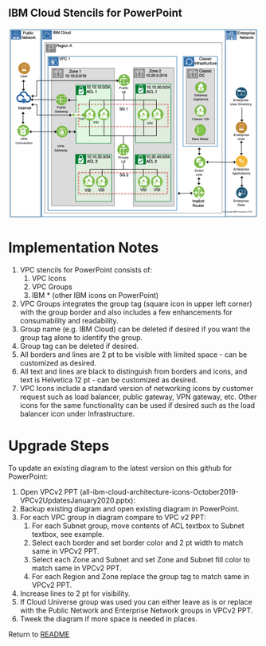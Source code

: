 ## IBM Cloud Stencils for PowerPoint

![VPCFull](/images/vpc-experience-full-powerpoint.png)

# Implementation Notes

1. VPC stencils for PowerPoint consists of:
    1. VPC Icons
    2. VPC Groups
    3. IBM * (other IBM icons on PowerPoint)
2. VPC Groups integrates the group tag (square icon in upper left corner) with the group border and also includes a few enhancements for consumability and readability.
3. Group name (e.g. IBM Cloud) can be deleted if desired if you want the group tag alone to identify the group.
4. Group tag can be deleted if desired.
5. All borders and lines are 2 pt to be visible with limited space - can be customized as desired.
6. All text and lines are black to distinguish from borders and icons, and text is Helvetica 12 pt - can be customized as desired.
10. VPC Icons include a standard version of networking icons by customer request such as load balancer, public gateway, VPN gateway, etc.  Other icons for the same functionality can be used if desired such as the load balancer icon under Infrastructure.

# Upgrade Steps

To update an existing diagram to the latest version on this github for PowerPoint:
1. Open VPCv2 PPT (all-ibm-cloud-architecture-icons-October2019-VPCv2UpdatesJanuary2020.pptx): 
2. Backup existing diagram and open existing diagram in PowerPoint.
3. For each VPC group in diagram compare to VPC v2 PPT:
    1. For each Subnet group, move contents of ACL textbox to Subnet textbox, see example.
    2. Select each border and set border color and 2 pt width  to match same in VPCv2 PPT.
    3. Select each Zone and Subnet and set Zone and Subnet fill color to match same in VPCv2 PPT.
    4. For each Region and Zone replace the group tag to match same in VPCv2 PPT.
4. Increase lines to 2 pt for visibility.
5. If Cloud Universe group was used you can either leave as is or replace with the Public Network and Enterprise Network groups in VPCv2 PPT.
6. Tweek the diagram if more space is needed in places.

Return to [README](/README.md)

